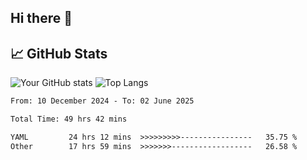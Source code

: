 ## Hi there 👋

## 📈 GitHub Stats
![Your GitHub stats](https://github-readme-stats.vercel.app/api?username=pcanham&show_icons=true&theme=radical&rank_icon=github)
![Top Langs](https://github-readme-stats.vercel.app/api/top-langs/?username=pcanham&theme=radical)


<!-- TECHNOLOGIES:START -->
<!-- TECHNOLOGIES:END -->

<!--START_SECTION:waka-->

```txt
From: 10 December 2024 - To: 02 June 2025

Total Time: 49 hrs 42 mins

YAML         24 hrs 12 mins  >>>>>>>>>----------------   35.75 %
Other        17 hrs 59 mins  >>>>>>>------------------   26.58 %
```

<!--END_SECTION:waka-->

